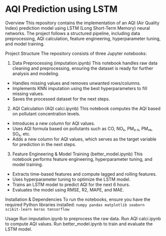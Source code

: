 # AQI Prediction using LSTM

Overview
This repository contains the implementation of an AQI (Air Quality Index) prediction model using LSTM (Long Short-Term Memory) neural networks. The project follows a structured pipeline, including data preprocessing, AQI calculation, feature engineering, hyperparameter tuning, and model training.


Project Structure
The repository consists of three Jupyter notebooks:

1. Data Preprocessing (imputation.ipynb)
This notebook handles raw data cleaning and preprocessing, ensuring the dataset is ready for further analysis and modeling.
- Handles missing values and removes unwanted rows/columns.
- Implements KNN imputation using the best hyperparameters to fill missing values.
- Saves the processed dataset for the next steps.

2. AQI Calculation (AQI calci.ipynb)
This notebook computes the AQI based on pollutant concentration levels.
- Introduces a new column for AQI values.
- Uses AQI formula based on pollutants such as CO, NO₂, PM₂.₅, PM₁₀, SO₂, etc.
- Adds a new column for AQI values, which serves as the target variable for prediction in the next steps.

3. Feature Engineering & Model Training (better_model.ipynb)
This notebook performs feature engineering, hyperparameter tuning, and model training.
- Extracts time-based features and compute lagged and rolling features.
- Uses hyperparameter tuning to optimize the LSTM model.
- Trains an LSTM model to predict AQI for the next 6 hours.
- Evaluates the model using RMSE, R2, MAPE, and MAE.


Installation & Dependencies
To run the notebooks, ensure you have the required Python libraries installed:
```numpy pandas matplotlib seaborn scikit-learn keras tensorflow```


Usage
Run imputation.ipynb to preprocess the raw data.
Run AQI calci.ipynb to compute AQI values.
Run better_model.ipynb to train and evaluate the LSTM model.
